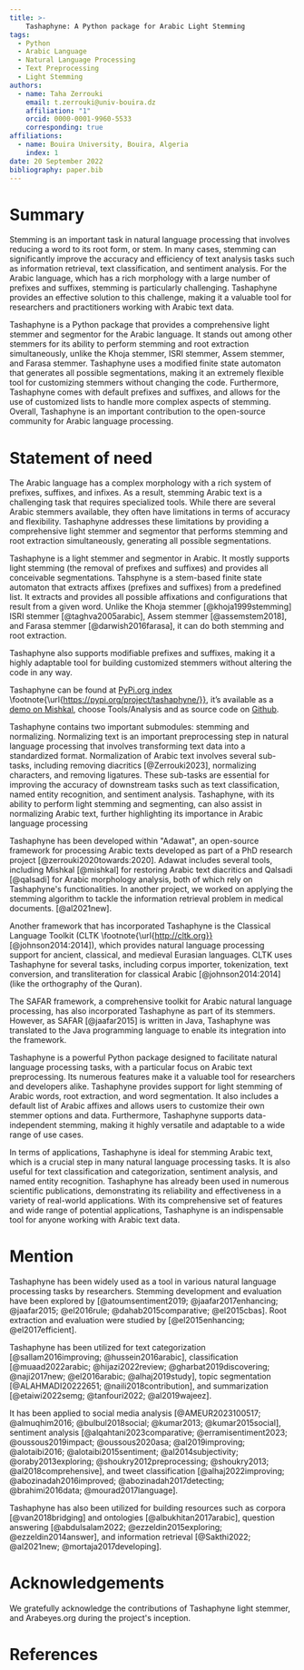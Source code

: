 ```yaml
---
title: >-
    Tashaphyne: A Python package for Arabic Light Stemming
tags:
  - Python
  - Arabic Language
  - Natural Language Processing
  - Text Preprocessing
  - Light Stemming
authors:
  - name: Taha Zerrouki
    email: t.zerrouki@univ-bouira.dz
    affiliation: "1"
    orcid: 0000-0001-9960-5533
    corresponding: true
affiliations:
  - name: Bouira University, Bouira, Algeria
    index: 1
date: 20 September 2022
bibliography: paper.bib
---
```

# Summary

Stemming is an important task in natural language processing that involves reducing a word to its root form, or stem. In many cases, stemming can significantly improve the accuracy and efficiency of text analysis tasks such as information retrieval, text classification, and sentiment analysis. For the Arabic language, which has a rich morphology with a large number of prefixes and suffixes, stemming is particularly challenging. Tashaphyne provides an effective solution to this challenge, making it a valuable tool for researchers and practitioners working with Arabic text data.

Tashaphyne is a Python package that provides a comprehensive light stemmer and segmentor for the Arabic language. It stands out among other stemmers for its ability to perform stemming and root extraction simultaneously, unlike the Khoja stemmer, ISRI stemmer, Assem stemmer, and Farasa stemmer. Tashaphyne uses a modified finite state automaton that generates all possible segmentations, making it an extremely flexible tool for customizing stemmers without changing the code. Furthermore, Tashaphyne comes with default prefixes and suffixes, and allows for the use of customized lists to handle more complex aspects of stemming.  Overall, Tashaphyne is an important contribution to the open-source community for Arabic language processing.

# Statement of need

The Arabic language has a complex morphology with a rich system of prefixes, suffixes, and infixes. As a result, stemming Arabic text is a challenging task that requires specialized tools. While there are several Arabic stemmers available, they often have limitations in terms of accuracy and flexibility. Tashaphyne addresses these limitations by providing a comprehensive light stemmer and segmentor that performs stemming and root extraction simultaneously, generating all possible segmentations. 

Tashaphyne is a light stemmer and segmentor in Arabic. It mostly supports light stemming (the removal of prefixes and suffixes) and provides all conceivable segmentations. Tahsphyne is a stem-based finite state automaton that extracts affixes (prefixes and suffixes) from a predefined list. It extracts and provides all possible affixations and configurations that result from a given word. Unlike the Khoja stemmer [@khoja1999stemming] ISRI stemmer [@taghva2005arabic], Assem stemmer [@assemstem2018], and Farasa stemmer [@darwish2016farasa], it can do both stemming and root extraction.

Tashaphyne also supports modifiable prefixes and suffixes, making it a highly adaptable tool for building customized stemmers without altering the code in any way.

Tashaphyne can be found at [PyPi.org index](https://pypi.org/project/tashaphyne/) \footnote{\url{https://pypi.org/project/tashaphyne/}}, it’s available as a [demo on Mishkal](http://tahadz.com/mishkal), choose Tools/Analysis and as source code on [Github](http://github.com/linuxscout/tashaphyne).


Tashaphyne contains two important submodules: stemming and normalizing. Normalizing text is an important preprocessing step in natural language processing that involves transforming text data into a standardized format. Normalization of Arabic text involves several sub-tasks, including removing diacritics [@Zerrouki2023], normalizing characters, and removing ligatures. These sub-tasks are essential for improving the accuracy of downstream tasks such as text classification, named entity recognition, and sentiment analysis. Tashaphyne, with its ability to perform light stemming and segmenting, can also assist in normalizing Arabic text, further highlighting its importance in Arabic language processing


Tashaphyne has been developed within "Adawat", an open-source framework for processing Arabic texts developed as part of a PhD research project [@zerrouki2020towards:2020]. Adawat includes several tools, including Mishkal [@mishkal] for restoring Arabic text diacritics and Qalsadi [@qalsadi] for Arabic morphology analysis, both of which rely on Tashaphyne's functionalities.
In another project, we worked on applying the stemming algorithm to tackle the information retrieval problem in medical documents. [@al2021new]. 


Another framework that has incorporated Tashaphyne is the Classical Language Toolkit (CLTK \footnote{\url{http://cltk.org}} [@johnson2014:2014]), which provides natural language processing support for ancient, classical, and medieval Eurasian languages. CLTK uses Tashaphyne for several tasks, including corpus importer, tokenization, text conversion, and transliteration for classical Arabic [@johnson2014:2014]  (like the orthography of the Quran).

The SAFAR framework, a comprehensive toolkit for Arabic natural language processing, has also incorporated Tashaphyne as part of its stemmers. However, as SAFAR [@jaafar2015]  is written in Java, Tashaphyne was translated to the Java programming language to enable its integration into the framework.


Tashaphyne is a powerful Python package designed to facilitate natural language processing tasks, with a particular focus on Arabic text preprocessing. Its numerous features make it a valuable tool for researchers and developers alike. Tashaphyne provides support for light stemming of Arabic words, root extraction, and word segmentation. It also includes a default list of Arabic affixes and allows users to customize their own stemmer options and data. Furthermore, Tashaphyne supports data-independent stemming, making it highly versatile and adaptable to a wide range of use cases.

In terms of applications, Tashaphyne is ideal for stemming Arabic text, which is a crucial step in many natural language processing tasks. It is also useful for text classification and categorization, sentiment analysis, and named entity recognition. Tashaphyne has already been used in numerous scientific publications, demonstrating its reliability and effectiveness in a variety of real-world applications. With its comprehensive set of features and wide range of potential applications, Tashaphyne is an indispensable tool for anyone working with Arabic text data.

# Mention



Tashaphyne has been widely used as a tool in various natural language processing tasks by researchers. Stemming development and evaluation have been explored by [@atoumsentiment2019; @jaafar2017enhancing; @jaafar2015; @el2016rule; @dahab2015comparative; @el2015cbas]. Root extraction and evaluation were studied by [@el2015enhancing; @el2017efficient]. 

Tashaphyne has been utilized for text categorization [@sallam2016improving; @hussein2016arabic], classification [@muaad2022arabic; @hijazi2022review; @gharbat2019discovering; @naji2017new; @el2016arabic; @alhaj2019study], topic segmentation [@ALAHMADI20222651; @naili2018contribution], and summarization [@etaiwi2022semg; @tanfouri2022; @al2019wajeez]. 

It has been applied to social media analysis [@AMEUR2023100517; @almuqhim2016; @bulbul2018social; @kumar2013; @kumar2015social], sentiment analysis [@alqahtani2023comparative; @erramisentiment2023; @oussous2019impact; @oussous2020asa; @al2019improving; @alotaibi2016; @alotaibi2015sentiment; @al2014subjectivity; @oraby2013exploring; @shoukry2012preprocessing; @shoukry2013; @al2018comprehensive], and tweet classification [@alhaj2022improving; @abozinadah2016improved; @abozinadah2017detecting; @brahimi2016data; @mourad2017language]. 

Tashaphyne has also been utilized for building resources such as corpora [@van2018bridging] and ontologies [@albukhitan2017arabic], question answering [@abdulsalam2022; @ezzeldin2015exploring; @ezzeldin2014answer], and information retrieval [@Sakthi2022; @al2021new; @mortaja2017developing].




# Acknowledgements

We gratefully acknowledge the contributions of Tashaphyne light stemmer, and Arabeyes.org during the project's inception.



# References

